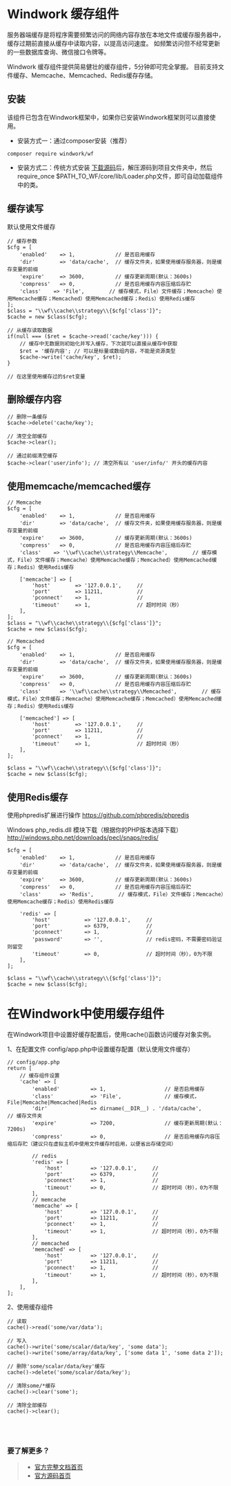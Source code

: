 Windwork 缓存组件
============================
服务器端缓存是将程序需要频繁访问的网络内容存放在本地文件或缓存服务器中，缓存过期前直接从缓存中读取内容，以提高访问速度。
如频繁访问但不经常更新的一些数据库查询、微信接口令牌等。

Windwork 缓存组件提供简易健壮的缓存组件，5分钟即可完全掌握。
目前支持文件缓存、Memcache、Memcached、Redis缓存存储。

## 安装
该组件已包含在Windwork框架中，如果你已安装Windwork框架则可以直接使用。

- 安装方式一：通过composer安装（推荐）
```
composer require windwork/wf
```

- 安装方式二：传统方式安装
[下载源码](https://github.com/windwork/wf/releases)后，解压源码到项目文件夹中，然后require_once $PATH_TO_WF/core/lib/Loader.php文件，即可自动加载组件中的类。

## 缓存读写
默认使用文件缓存

```
// 缓存参数
$cfg = [
    'enabled'    => 1,             // 是否启用缓存
    'dir'        => 'data/cache',  // 缓存文件夹，如果使用缓存服务器，则是缓存变量的前缀
    'expire'     => 3600,          // 缓存更新周期(默认：3600s)
    'compress'   => 0,             // 是否启用缓存内容压缩后存贮
    'class'    => 'File',        // 缓存模式，File）文件缓存；Memcache）使用Memcache缓存；Memcached）使用Memcached缓存；Redis）使用Redis缓存
];
$class = "\\wf\\cache\\strategy\\{$cfg['class']}";
$cache = new $class($cfg);

// 从缓存读取数据
if(null === ($ret = $cache->read('cache/key'))) {
    // 缓存中无数据则初始化并写入缓存，下次就可以直接从缓存中获取
    $ret = '缓存内容'; // 可以是标量或数组内容，不能是资源类型
    $cache->write('cache/key', $ret);
}

// 在这里使用缓存过的$ret变量

```

## 删除缓存内容
```
// 删除一条缓存
$cache->delete('cache/key');

// 清空全部缓存
$cache->clear();

// 通过前缀清空缓存
$cache->clear('user/info'); // 清空所有以 'user/info/' 开头的缓存内容

```


## 使用memcache/memcached缓存

```
// Memcache
$cfg = [
    'enabled'    => 1,             // 是否启用缓存
    'dir'        => 'data/cache',  // 缓存文件夹，如果使用缓存服务器，则是缓存变量的前缀
    'expire'     => 3600,          // 缓存更新周期(默认：3600s)
    'compress'   => 0,             // 是否启用缓存内容压缩后存贮
    'class'    => '\\wf\\cache\\strategy\\Memcache',        // 缓存模式，File）文件缓存；Memcache）使用Memcache缓存；Memcached）使用Memcached缓存；Redis）使用Redis缓存

    ['memcache'] => [
        'host'        => '127.0.0.1',     //
        'port'        => 11211,           //
        'pconnect'    => 1,               //
        'timeout'     => 1,               // 超时时间（秒）
    ],
];
$class = "\\wf\\cache\\strategy\\{$cfg['class']}";
$cache = new $class($cfg);

// Memcached
$cfg = [
    'enabled'    => 1,             // 是否启用缓存
    'dir'        => 'data/cache',  // 缓存文件夹，如果使用缓存服务器，则是缓存变量的前缀
    'expire'     => 3600,          // 缓存更新周期(默认：3600s)
    'compress'   => 0,             // 是否启用缓存内容压缩后存贮
    'class'      => '\\wf\\cache\\strategy\\Memcached',        // 缓存模式，File）文件缓存；Memcache）使用Memcache缓存；Memcached）使用Memcached缓存；Redis）使用Redis缓存

    ['memcached'] => [
        'host'        => '127.0.0.1',     //
        'port'        => 11211,           //
        'pconnect'    => 1,               //
        'timeout'     => 1,               // 超时时间（秒）
    ],
];

$class = "\\wf\\cache\\strategy\\{$cfg['class']}";
$cache = new $class($cfg);

```


## 使用Redis缓存
使用phpredis扩展进行操作
https://github.com/phpredis/phpredis

Windows php_redis.dll 模块下载（根据你的PHP版本选择下载）
http://windows.php.net/downloads/pecl/snaps/redis/
```
$cfg = [
    'enabled'    => 1,             // 是否启用缓存
    'dir'        => 'data/cache',  // 缓存文件夹，如果使用缓存服务器，则是缓存变量的前缀
    'expire'     => 3600,          // 缓存更新周期(默认：3600s)
    'compress'   => 0,             // 是否启用缓存内容压缩后存贮
    'class'      => 'Redis',        // 缓存模式，File）文件缓存；Memcache）使用Memcache缓存；Redis）使用Redis缓存
    
    'redis' => [
        'host'           => '127.0.0.1',     //
        'port'           => 6379,            //
        'pconnect'       => 1,               //
        'password'       => '',              // redis密码，不需要密码验证则留空
        'timeout'        => 0,               // 超时时间（秒），0为不限
    ],
];

$class = "\\wf\\cache\\strategy\\{$cfg['class']}";
$cache = new $class($cfg);

```


# 在Windwork中使用缓存组件
在Windwork项目中设置好缓存配置后，使用cache()函数访问缓存对象实例。

1、在配置文件 config/app.php中设置缓存配置（默认使用文件缓存）
```
// config/app.php
return [    
    // 缓存组件设置
    'cache' => [
        'enabled'          => 1,                   // 是否启用缓存
        'class'            => 'File',              // 缓存模式，File|Memcache|Memcached|Redis
        'dir'              => dirname(__DIR__) . '/data/cache',        // 缓存文件夹
        'expire'           => 7200,                // 缓存更新周期(默认：7200s)
        'compress'         => 0,                   // 是否启用缓存内容压缩后存贮（建议只在虚拟主机中使用文件缓存时启用，以便省出存储空间）
    
        // redis
        'redis' => [
            'host'         => '127.0.0.1',     //
            'port'         => 6379,            //
            'pconnect'     => 1,               //
            'timeout'      => 0,               // 超时时间（秒），0为不限
        ],
        // memcache
        'memcache' => [
            'host'         => '127.0.0.1',     //
            'port'         => 11211,           //
            'pconnect'     => 1,               //
            'timeout'      => 1,               // 超时时间（秒），0为不限
        ],
        // memcached
        'memcached' => [
            'host'         => '127.0.0.1',     //
            'port'         => 11211,           //
            'pconnect'     => 1,               //
            'timeout'      => 1,               // 超时时间（秒），0为不限
        ],
    ],
];
```

2、使用缓存组件
```
// 读取 
cache()->read('some/var/data');

// 写入 
cache()->write('some/scalar/data/key', 'some data');
cache()->write('some/array/data/key', ['some data 1', 'some data 2']);

// 删除'some/scalar/data/key'缓存
cache()->delete('some/scalar/data/key');

// 清除some/*缓存
cache()->clear('some');

// 清除全部缓存
cache()->clear();
```

<br />  
<br />  

### 要了解更多？  
> - [官方完整文档首页](http://docs.windwork.org/manual/)  
> - [官方源码首页](https://github.com/windwork)  

